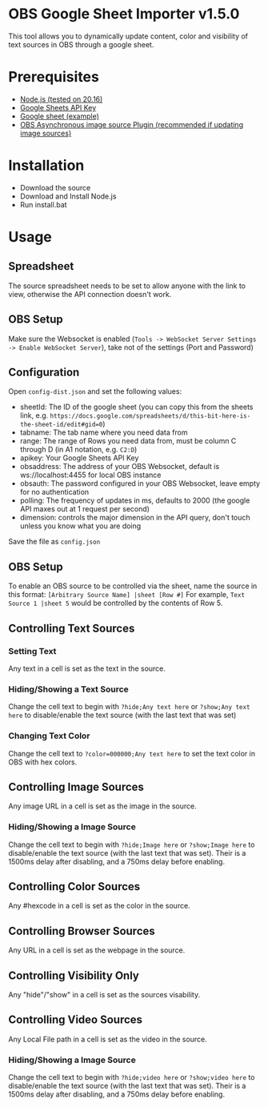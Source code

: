 # OBS Google Sheet Importer v1.5.0
This tool allows you to dynamically update content, color and visibility of text sources in OBS through a google sheet.

# Prerequisites
- [Node.js (tested on 20.16)](https://nodejs.org/en/download)
- [Google Sheets API Key](https://developers.google.com/sheets/api/guides/authorizing#APIKey)
- [Google sheet (example)](https://docs.google.com/spreadsheets/d/1Z1MlruzHm0UYCNO4cTlcDtUdWrMaRB5gwkVy7Zthl8c/)
- [OBS Asynchronous image source Plugin (recommended if updating image sources)](https://obsproject.com/forum/resources/xobsasyncimagesource-asynchronous-image-source.1681/)

# Installation
- Download the source
- Download and Install Node.js
- Run install.bat

# Usage

## Spreadsheet
The source spreadsheet needs to be set to allow anyone with the link to view, otherwise the API connection doesn't work.

## OBS Setup
Make sure the Websocket is enabled (`Tools -> WebSocket Server Settings -> Enable WebSocket Server`), take not of the settings (Port and Password)

## Configuration
Open `config-dist.json` and set the following values:
- sheetId: The ID of the google sheet (you can copy this from the sheets link, e.g. `https://docs.google.com/spreadsheets/d/this-bit-here-is-the-sheet-id/edit#gid=0`)
- tabname: The tab name where you need data from
- range: The range of Rows you need data from, must be column C through D (in A1 notation, e.g. `C2:D`)
- apikey: Your Google Sheets API Key
- obsaddress: The address of your OBS Websocket, default is ws://localhost:4455 for local OBS instance
- obsauth: The password configured in your OBS Websocket, leave empty for no authentication
- polling: The frequency of updates in ms, defaults to 2000 (the google API maxes out at 1 request per second)
- dimension: controls the major dimension in the API query, don't touch unless you know what you are doing

Save the file as `config.json`

## OBS Setup
To enable an OBS source to be controlled via the sheet, name the source in this format: `[Arbitrary Source Name] |sheet [Row #]`
For example, `Text Source 1 |sheet 5` would be controlled by the contents of Row 5.

## Controlling Text Sources
### Setting Text
Any text in a cell is set as the text in the source.
### Hiding/Showing a Text Source
Change the cell text to begin with `?hide;Any text here` or `?show;Any text here` to disable/enable the text source (with the last text that was set)
### Changing Text Color
Change the cell text to `?color=000000;Any text here` to set the text color in OBS with hex colors.

## Controlling Image Sources
Any image URL in a cell is set as the image in the source.
### Hiding/Showing a Image Source
Change the cell text to begin with `?hide;Image here` or `?show;Image here` to disable/enable the text source (with the last text that was set).
Their is a 1500ms delay after disabling, and a 750ms delay before enabling.

## Controlling Color Sources
Any #hexcode in a cell is set as the color in the source.

## Controlling Browser Sources
Any URL in a cell is set as the webpage in the source.

## Controlling Visibility Only
Any "hide"/"show" in a cell is set as the sources visability.

## Controlling Video Sources
Any Local File path in a cell is set as the video in the source.
### Hiding/Showing a Image Source
Change the cell text to begin with `?hide;video here` or `?show;video here` to disable/enable the text source (with the last text that was set).
Their is a 1500ms delay after disabling, and a 750ms delay before enabling.